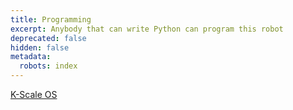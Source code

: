 ```yaml
---
title: Programming
excerpt: Anybody that can write Python can program this robot
deprecated: false
hidden: false
metadata:
  robots: index
---
```

[K-Scale OS]()